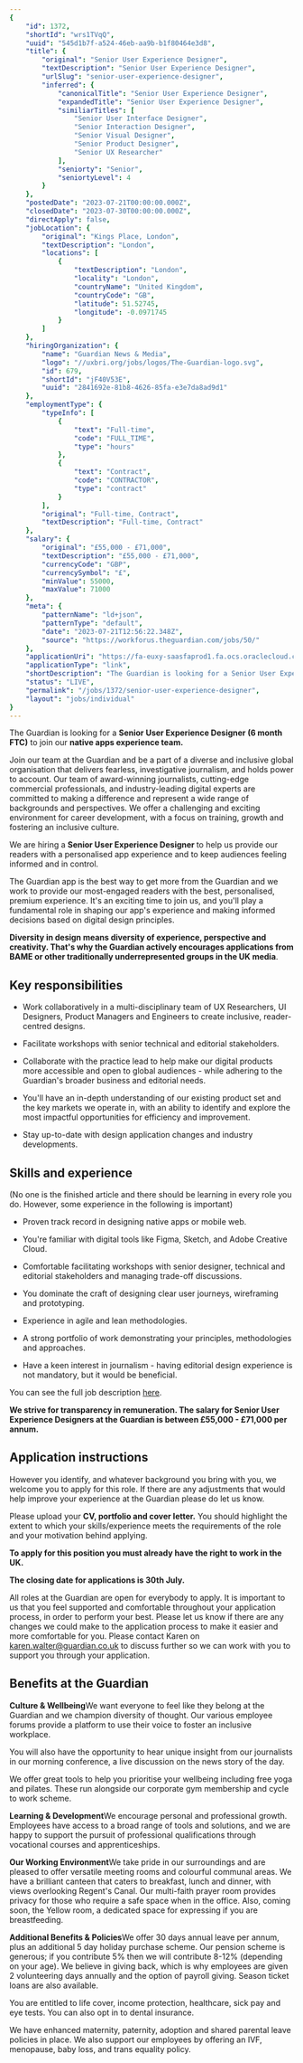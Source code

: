 ```yaml
---
{
	"id": 1372,
	"shortId": "wrs1TVqQ",
	"uuid": "545d1b7f-a524-46eb-aa9b-b1f80464e3d8",
	"title": {
		"original": "Senior User Experience Designer",
		"textDescription": "Senior User Experience Designer",
		"urlSlug": "senior-user-experience-designer",
		"inferred": {
			"canonicalTitle": "Senior User Experience Designer",
			"expandedTitle": "Senior User Experience Designer",
			"similiarTitles": [
				"Senior User Interface Designer",
				"Senior Interaction Designer",
				"Senior Visual Designer",
				"Senior Product Designer",
				"Senior UX Researcher"
			],
			"seniorty": "Senior",
			"seniortyLevel": 4
		}
	},
	"postedDate": "2023-07-21T00:00:00.000Z",
	"closedDate": "2023-07-30T00:00:00.000Z",
	"directApply": false,
	"jobLocation": {
		"original": "Kings Place, London",
		"textDescription": "London",
		"locations": [
			{
				"textDescription": "London",
				"locality": "London",
				"countryName": "United Kingdom",
				"countryCode": "GB",
				"latitude": 51.52745,
				"longitude": -0.0971745
			}
		]
	},
	"hiringOrganization": {
		"name": "Guardian News & Media",
		"logo": "//uxbri.org/jobs/logos/The-Guardian-logo.svg",
		"id": 679,
		"shortId": "jF40V53E",
		"uuid": "2841692e-81b8-4626-85fa-e3e7da8ad9d1"
	},
	"employmentType": {
		"typeInfo": [
			{
				"text": "Full-time",
				"code": "FULL_TIME",
				"type": "hours"
			},
			{
				"text": "Contract",
				"code": "CONTRACTOR",
				"type": "contract"
			}
		],
		"original": "Full-time, Contract",
		"textDescription": "Full-time, Contract"
	},
	"salary": {
		"original": "£55,000 - £71,000",
		"textDescription": "£55,000 - £71,000",
		"currencyCode": "GBP",
		"currencySymbol": "£",
		"minValue": 55000,
		"maxValue": 71000
	},
	"meta": {
		"patternName": "ld+json",
		"patternType": "default",
		"date": "2023-07-21T12:56:22.348Z",
		"source": "https://workforus.theguardian.com/jobs/50/"
	},
	"applicationUri": "https://fa-euxy-saasfaprod1.fa.ocs.oraclecloud.com/hcmUI/CandidateExperience/en/sites/CX_1/job/50/apply/email",
	"applicationType": "link",
	"shortDescription": "The Guardian is looking for a Senior User Experience Designer (6 month FTC) to join our native apps experience team. Join our team at the Guardian and be a part of a diverse and inclusive global",
	"status": "LIVE",
	"permalink": "/jobs/1372/senior-user-experience-designer",
	"layout": "jobs/individual"
}
---
```

<p>The Guardian is looking for a <strong>Senior User Experience Designer (6 month FTC)</strong> to join our <strong>native apps experience team.</strong></p><p>Join our team at the Guardian and be a part of a diverse and inclusive global organisation that delivers fearless, investigative journalism, and holds power to account. Our team of award-winning journalists, cutting-edge commercial professionals, and industry-leading digital experts are committed to making a difference and represent a wide range of backgrounds and perspectives. We offer a challenging and exciting environment for career development, with a focus on training, growth and fostering an inclusive culture.</p><p>We are hiring a <strong>Senior User Experience Designer </strong>to help us provide our readers with a personalised app experience and to keep audiences feeling informed and in control.</p><p>The Guardian app is the best way to get more from the Guardian and we work to provide our most-engaged readers with the best, personalised, premium experience. It's an exciting time to join us, and you'll play a fundamental role in shaping our app's experience and making informed decisions based on digital design principles.</p><p><strong>Diversity in design means diversity of experience, perspective and creativity. That's why the Guardian actively encourages applications from BAME or other traditionally underrepresented groups in the UK media</strong>.</p><h2>Key responsibilities</h2><ul><li><p>Work collaboratively in a multi-disciplinary team of UX Researchers, UI Designers, Product Managers and Engineers to create inclusive, reader-centred designs.</p></li><li><p>Facilitate workshops with senior technical and editorial stakeholders.</p></li><li><p>Collaborate with the practice lead to help make our digital products more accessible and open to global audiences - while adhering to the Guardian's broader business and editorial needs.</p></li><li><p>You'll have an in-depth understanding of our existing product set and the key markets we operate in, with an ability to identify and explore the most impactful opportunities for efficiency and improvement.</p></li><li><p>Stay up-to-date with design application changes and industry developments.</p></li></ul><h2>Skills and experience</h2><p>(No one is the finished article and there should be learning in every role you do. However, some experience in the following is important)</p><ul><li><p>Proven track record in designing native apps or mobile web.</p></li><li><p>You're familiar with digital tools like Figma, Sketch, and Adobe Creative Cloud.</p></li><li><p>Comfortable facilitating workshops with senior designer, technical and editorial stakeholders and managing trade-off discussions.</p></li><li><p>You dominate the craft of designing clear user journeys, wireframing and prototyping.</p></li><li><p>Experience in agile and lean methodologies.</p></li><li><p>A strong portfolio of work demonstrating your principles, methodologies and approaches.</p></li><li><p>Have a keen interest in journalism - having editorial design experience is not mandatory, but it would be beneficial.</p></li></ul><p>You can see the full job description <a target="_blank" rel="noopener noreferrer nofollow" href="https://drive.google.com/file/d/1eGxew4PG8PGXneOs2yLtZOHcPlKvT_Yc/view?usp=sharing">here</a>.</p><p><strong>We strive for transparency in remuneration. The salary for Senior User Experience Designers at the Guardian is between £55,000 - £71,000 per annum.</strong></p><h2>Application instructions</h2><p>However you identify, and whatever background you bring with you, we welcome you to apply for this role. If there are any adjustments that would help improve your experience at the Guardian please do let us know.</p><p>Please upload your <strong>CV, portfolio and cover letter.</strong> You should highlight the extent to which your skills/experience meets the requirements of the role and your motivation behind applying.</p><p><strong>To apply for this position you must already have the right to work in the UK.</strong></p><p><strong>The closing date for applications is 30th July.</strong></p><p>All roles at the Guardian are open for everybody to apply. It is important to us that you feel supported and comfortable throughout your application process, in order to perform your best. Please let us know if there are any changes we could make to the application process to make it easier and more comfortable for you. Please contact Karen on <a target="_blank" rel="noopener noreferrer nofollow" href="mailto:karen.walter@guardian.co.uk">karen.walter@guardian.co.uk</a> to discuss further so we can work with you to support you through your application.</p><h2>Benefits at the Guardian</h2><p><strong>Culture &amp; Wellbeing</strong>We want everyone to feel like they belong at the Guardian and we champion diversity of thought. Our various employee forums provide a platform to use their voice to foster an inclusive workplace.</p><p>You will also have the opportunity to hear unique insight from our journalists in our morning conference, a live discussion on the news story of the day.</p><p>We offer great tools to help you prioritise your wellbeing including free yoga and pilates. These run alongside our corporate gym membership and cycle to work scheme.</p><p><strong>Learning &amp; Development</strong>We encourage personal and professional growth. Employees have access to a broad range of tools and solutions, and we are happy to support the pursuit of professional qualifications through vocational courses and apprenticeships.</p><p><strong>Our Working Environment</strong>We take pride in our surroundings and are pleased to offer versatile meeting rooms and colourful communal areas. We have a brilliant canteen that caters to breakfast, lunch and dinner, with views overlooking Regent's Canal. Our multi-faith prayer room provides privacy for those who require a safe space when in the office. Also, coming soon, the Yellow room, a dedicated space for expressing if you are breastfeeding.</p><p><strong>Additional Benefits &amp; Policies</strong>We offer 30 days annual leave per annum, plus an additional 5 day holiday purchase scheme. Our pension scheme is generous; if you contribute 5% then we will contribute 8-12% (depending on your age). We believe in giving back, which is why employees are given 2 volunteering days annually and the option of payroll giving. Season ticket loans are also available.</p><p>You are entitled to life cover, income protection, healthcare, sick pay and eye tests. You can also opt in to dental insurance.</p><p>We have enhanced maternity, paternity, adoption and shared parental leave policies in place. We also support our employees by offering an IVF, menopause, baby loss, and trans equality policy.</p>
